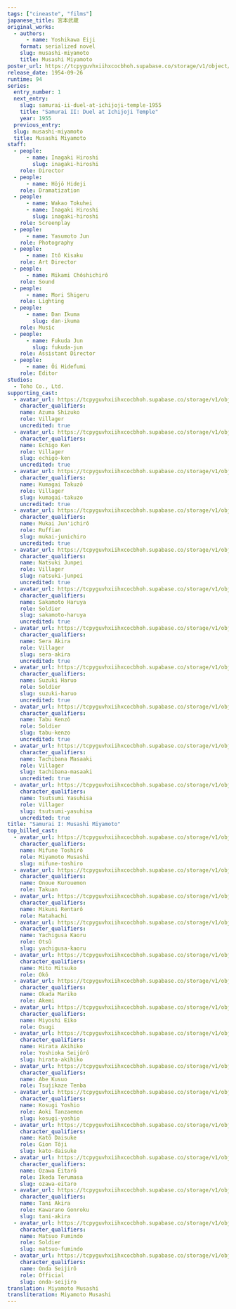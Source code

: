 ```yaml
---
tags: ["cineaste", "films"]
japanese_title: 宮本武蔵
original_works:
  - authors:
      - name: Yoshikawa Eiji
    format: serialized novel
    slug: musashi-miyamoto
    title: Musashi Miyamoto
poster_url: https://tcpyguvhxiihxcocbhoh.supabase.co/storage/v1/object/public/godzilla-cineaste-public/content/films/samurai-i-musashi-miyamoto-1954/posters/samurai-i-musashi-miyamoto-1954.jpg
release_date: 1954-09-26
runtime: 94
series:
  entry_number: 1
  next_entry:
    slug: samurai-ii-duel-at-ichijoji-temple-1955
    title: "Samurai II: Duel at Ichijoji Temple"
    year: 1955
  previous_entry:
  slug: musashi-miyamoto
  title: Musashi Miyamoto
staff:
  - people:
      - name: Inagaki Hiroshi
        slug: inagaki-hiroshi
    role: Director
  - people:
      - name: Hôjô Hideji
    role: Dramatization
  - people:
      - name: Wakao Tokuhei
      - name: Inagaki Hiroshi
        slug: inagaki-hiroshi
    role: Screenplay
  - people:
      - name: Yasumoto Jun
    role: Photography
  - people:
      - name: Itô Kisaku
    role: Art Director
  - people:
      - name: Mikami Chôshichirô
    role: Sound
  - people:
      - name: Mori Shigeru
    role: Lighting
  - people:
      - name: Dan Ikuma
        slug: dan-ikuma
    role: Music
  - people:
      - name: Fukuda Jun
        slug: fukuda-jun
    role: Assistant Director
  - people:
      - name: Ôi Hidefumi
    role: Editor
studios:
  - Toho Co., Ltd.
supporting_cast:
  - avatar_url: https://tcpyguvhxiihxcocbhoh.supabase.co/storage/v1/object/public/godzilla-cineaste-public/content/films/samurai-i-musashi-miyamoto-1954/cast-avatars/shizuko-azuma-0.jpg
    character_qualifiers:
    name: Azuma Shizuko
    role: Villager
    uncredited: true
  - avatar_url: https://tcpyguvhxiihxcocbhoh.supabase.co/storage/v1/object/public/godzilla-cineaste-public/content/films/samurai-i-musashi-miyamoto-1954/cast-avatars/ken-echigo-0.jpg
    character_qualifiers:
    name: Echigo Ken
    role: Villager
    slug: echigo-ken
    uncredited: true
  - avatar_url: https://tcpyguvhxiihxcocbhoh.supabase.co/storage/v1/object/public/godzilla-cineaste-public/content/films/samurai-i-musashi-miyamoto-1954/cast-avatars/takuzo-kumagai-0.jpg
    character_qualifiers:
    name: Kumagai Takuzô
    role: Villager
    slug: kumagai-takuzo
    uncredited: true
  - avatar_url: https://tcpyguvhxiihxcocbhoh.supabase.co/storage/v1/object/public/godzilla-cineaste-public/content/films/samurai-i-musashi-miyamoto-1954/cast-avatars/junichiro-mukai-0.jpg
    character_qualifiers:
    name: Mukai Jun'ichirô
    role: Ruffian
    slug: mukai-junichiro
    uncredited: true
  - avatar_url: https://tcpyguvhxiihxcocbhoh.supabase.co/storage/v1/object/public/godzilla-cineaste-public/content/films/samurai-i-musashi-miyamoto-1954/cast-avatars/junpei-natsuki-0.jpg
    character_qualifiers:
    name: Natsuki Junpei
    role: Villager
    slug: natsuki-junpei
    uncredited: true
  - avatar_url: https://tcpyguvhxiihxcocbhoh.supabase.co/storage/v1/object/public/godzilla-cineaste-public/content/films/samurai-i-musashi-miyamoto-1954/cast-avatars/haruya-sakamoto-0.jpg
    character_qualifiers:
    name: Sakamoto Haruya
    role: Soldier
    slug: sakamoto-haruya
    uncredited: true
  - avatar_url: https://tcpyguvhxiihxcocbhoh.supabase.co/storage/v1/object/public/godzilla-cineaste-public/content/films/samurai-i-musashi-miyamoto-1954/cast-avatars/akira-sera-0.jpg
    character_qualifiers:
    name: Sera Akira
    role: Villager
    slug: sera-akira
    uncredited: true
  - avatar_url: https://tcpyguvhxiihxcocbhoh.supabase.co/storage/v1/object/public/godzilla-cineaste-public/content/films/samurai-i-musashi-miyamoto-1954/cast-avatars/haruo-suzuki-0.jpg
    character_qualifiers:
    name: Suzuki Haruo
    role: Soldier
    slug: suzuki-haruo
    uncredited: true
  - avatar_url: https://tcpyguvhxiihxcocbhoh.supabase.co/storage/v1/object/public/godzilla-cineaste-public/content/films/samurai-i-musashi-miyamoto-1954/cast-avatars/kenzo-tabu-0.jpg
    character_qualifiers:
    name: Tabu Kenzô
    role: Soldier
    slug: tabu-kenzo
    uncredited: true
  - avatar_url: https://tcpyguvhxiihxcocbhoh.supabase.co/storage/v1/object/public/godzilla-cineaste-public/content/films/samurai-i-musashi-miyamoto-1954/cast-avatars/masaaki-tachibana-0.jpg
    character_qualifiers:
    name: Tachibana Masaaki
    role: Villager
    slug: tachibana-masaaki
    uncredited: true
  - avatar_url: https://tcpyguvhxiihxcocbhoh.supabase.co/storage/v1/object/public/godzilla-cineaste-public/content/films/samurai-i-musashi-miyamoto-1954/cast-avatars/yasuhisa-tsutsumi-0.jpg
    character_qualifiers:
    name: Tsutsumi Yasuhisa
    role: Villager
    slug: tsutsumi-yasuhisa
    uncredited: true
title: "Samurai I: Musashi Miyamoto"
top_billed_cast:
  - avatar_url: https://tcpyguvhxiihxcocbhoh.supabase.co/storage/v1/object/public/godzilla-cineaste-public/content/films/samurai-i-musashi-miyamoto-1954/cast-avatars/toshiro-mifune-0.jpg
    character_qualifiers:
    name: Mifune Toshirô
    role: Miyamoto Musashi
    slug: mifune-toshiro
  - avatar_url: https://tcpyguvhxiihxcocbhoh.supabase.co/storage/v1/object/public/godzilla-cineaste-public/content/films/samurai-i-musashi-miyamoto-1954/cast-avatars/kurouemon-onoue-0.jpg
    character_qualifiers:
    name: Onoue Kurouemon
    role: Takuan
  - avatar_url: https://tcpyguvhxiihxcocbhoh.supabase.co/storage/v1/object/public/godzilla-cineaste-public/content/films/samurai-i-musashi-miyamoto-1954/cast-avatars/rentaro-mikuni-0.jpg
    character_qualifiers:
    name: Mikuni Rentarô
    role: Matahachi
  - avatar_url: https://tcpyguvhxiihxcocbhoh.supabase.co/storage/v1/object/public/godzilla-cineaste-public/content/films/samurai-i-musashi-miyamoto-1954/cast-avatars/kaoru-yachigusa-0.jpg
    character_qualifiers:
    name: Yachigusa Kaoru
    role: Otsû
    slug: yachigusa-kaoru
  - avatar_url: https://tcpyguvhxiihxcocbhoh.supabase.co/storage/v1/object/public/godzilla-cineaste-public/content/films/samurai-i-musashi-miyamoto-1954/cast-avatars/mitsuko-mito-0.jpg
    character_qualifiers:
    name: Mito Mitsuko
    role: Okô
  - avatar_url: https://tcpyguvhxiihxcocbhoh.supabase.co/storage/v1/object/public/godzilla-cineaste-public/content/films/samurai-i-musashi-miyamoto-1954/cast-avatars/mariko-okada-0.jpg
    character_qualifiers:
    name: Okada Mariko
    role: Akemi
  - avatar_url: https://tcpyguvhxiihxcocbhoh.supabase.co/storage/v1/object/public/godzilla-cineaste-public/content/films/samurai-i-musashi-miyamoto-1954/cast-avatars/eiko-miyoshi-0.jpg
    character_qualifiers:
    name: Miyoshi Eiko
    role: Osugi
  - avatar_url: https://tcpyguvhxiihxcocbhoh.supabase.co/storage/v1/object/public/godzilla-cineaste-public/content/films/samurai-i-musashi-miyamoto-1954/cast-avatars/akihiko-hirata-0.jpg
    character_qualifiers:
    name: Hirata Akihiko
    role: Yoshioka Seijûrô
    slug: hirata-akihiko
  - avatar_url: https://tcpyguvhxiihxcocbhoh.supabase.co/storage/v1/object/public/godzilla-cineaste-public/content/films/samurai-i-musashi-miyamoto-1954/cast-avatars/kusuo-abe-0.jpg
    character_qualifiers:
    name: Abe Kusuo
    role: Tsujikaze Tenba
  - avatar_url: https://tcpyguvhxiihxcocbhoh.supabase.co/storage/v1/object/public/godzilla-cineaste-public/content/films/samurai-i-musashi-miyamoto-1954/cast-avatars/yoshio-kosugi-0.jpg
    character_qualifiers:
    name: Kosugi Yoshio
    role: Aoki Tanzaemon
    slug: kosugi-yoshio
  - avatar_url: https://tcpyguvhxiihxcocbhoh.supabase.co/storage/v1/object/public/godzilla-cineaste-public/content/films/samurai-i-musashi-miyamoto-1954/cast-avatars/daisuke-kato-0.jpg
    character_qualifiers:
    name: Katô Daisuke
    role: Gion Tôji
    slug: kato-daisuke
  - avatar_url: https://tcpyguvhxiihxcocbhoh.supabase.co/storage/v1/object/public/godzilla-cineaste-public/content/films/samurai-i-musashi-miyamoto-1954/cast-avatars/eitaro-ozawa-0.jpg
    character_qualifiers:
    name: Ozawa Eitarô
    role: Ikeda Terumasa
    slug: ozawa-eitaro
  - avatar_url: https://tcpyguvhxiihxcocbhoh.supabase.co/storage/v1/object/public/godzilla-cineaste-public/content/films/samurai-i-musashi-miyamoto-1954/cast-avatars/akira-tani-0.jpg
    character_qualifiers:
    name: Tani Akira
    role: Kawarano Gonroku
    slug: tani-akira
  - avatar_url: https://tcpyguvhxiihxcocbhoh.supabase.co/storage/v1/object/public/godzilla-cineaste-public/content/films/samurai-i-musashi-miyamoto-1954/cast-avatars/fuminto-matsuo-0.jpg
    character_qualifiers:
    name: Matsuo Fumindo
    role: Soldier
    slug: matsuo-fumindo
  - avatar_url: https://tcpyguvhxiihxcocbhoh.supabase.co/storage/v1/object/public/godzilla-cineaste-public/content/films/samurai-i-musashi-miyamoto-1954/cast-avatars/seijiro-onda-0.jpg
    character_qualifiers:
    name: Onda Seijirô
    role: Official
    slug: onda-seijiro
translation: Miyamoto Musashi
transliteration: Miyamoto Musashi
---
```

